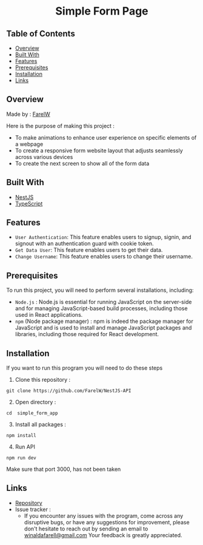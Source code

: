 <h1 align="center">Simple Form Page</h1>

## Table of Contents

- [Overview](#overview)
- [Built With](#built-with)
- [Features](#features)
- [Prerequisites](#prerequisites)
- [Installation](#installation)
- [Links](#links)


## Overview

Made by : [FarelW](https://github.com/FarelW)

Here is the purpose of making this project :
- To make animations to enhance user experience on specific elements of a webpage
- To create a responsive form website layout that adjusts seamlessly across various devices
- To create the next screen to show all of the form data

## Built With

- [NestJS](https://nestjs.com/)
- [TypeScript](https://www.typescriptlang.org/)


## Features
- `User Authentication`: This feature enables users to signup, signin, and signout with an authentication guard with cookie token.
- `Get Data User`: This feature enables users to get their data.
- `Change Username`: This feature enables users to change their username.

## Prerequisites

To run this project, you will need to perform several installations, including:
- `Node.js` : Node.js is essential for running JavaScript on the server-side and for managing JavaScript-based build processes, including those used in React applications.
- `npm` (Node package manager) : npm is indeed the package manager for JavaScript and is used to install and manage JavaScript packages and libraries, including those required for React development.

## Installation

If you want to run this program you will need to do these steps

1. Clone this repository :
```shell
git clone https://github.com/FarelW/NestJS-API
```

2. Open directory :
```shell
cd  simple_form_app
```

3. Install all packages :
```shell
npm install
```

4. Run API
``` shell
npm run dev
```

Make sure that port 3000, has not been taken

## Links
- [Repository](https://github.com/FarelW/NestJS-API)
- Issue tracker :
   - If you encounter any issues with the program, come across any disruptive bugs, or have any suggestions for improvement, please don't hesitate to reach out by sending an email to winaldafarell@gmail.com Your feedback is greatly appreciated.
